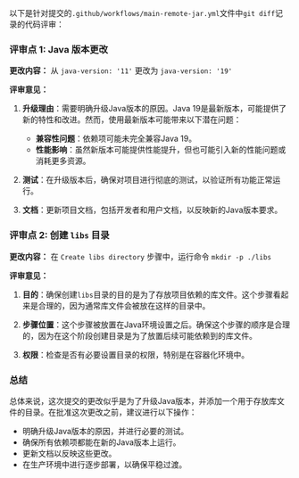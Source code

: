 以下是针对提交的`.github/workflows/main-remote-jar.yml`文件中`git diff`记录的代码评审：

### 评审点 1: Java 版本更改

**更改内容：**
从 `java-version: '11'` 更改为 `java-version: '19'`

**评审意见：**
1. **升级理由**：需要明确升级Java版本的原因。Java 19是最新版本，可能提供了新的特性和改进。然而，使用最新版本可能带来以下潜在问题：
   - **兼容性问题**：依赖项可能未完全兼容Java 19。
   - **性能影响**：虽然新版本可能提供性能提升，但也可能引入新的性能问题或消耗更多资源。

2. **测试**：在升级版本后，确保对项目进行彻底的测试，以验证所有功能正常运行。

3. **文档**：更新项目文档，包括开发者和用户文档，以反映新的Java版本要求。

### 评审点 2: 创建 `libs` 目录

**更改内容：**
在 `Create libs directory` 步骤中，运行命令 `mkdir -p ./libs`

**评审意见：**
1. **目的**：确保创建`libs`目录的目的是为了存放项目依赖的库文件。这个步骤看起来是合理的，因为通常库文件会被放在这样的目录中。

2. **步骤位置**：这个步骤被放置在Java环境设置之后。确保这个步骤的顺序是合理的，因为在这个阶段创建目录是为了放置后续可能依赖到的库文件。

3. **权限**：检查是否有必要设置目录的权限，特别是在容器化环境中。

### 总结
总体来说，这次提交的更改似乎是为了升级Java版本，并添加一个用于存放库文件的目录。在批准这次更改之前，建议进行以下操作：
- 明确升级Java版本的原因，并进行必要的测试。
- 确保所有依赖项都能在新的Java版本上运行。
- 更新文档以反映这些更改。
- 在生产环境中进行逐步部署，以确保平稳过渡。